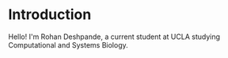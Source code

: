 # Introduction
Hello! I'm Rohan Deshpande, a current student at UCLA studying Computational and Systems Biology.

